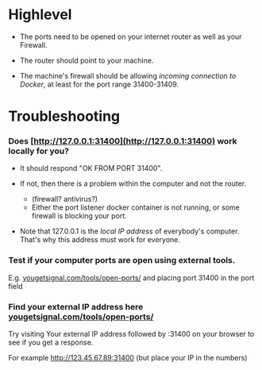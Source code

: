 # Highlevel

- The ports need to be opened on your internet router as well as your Firewall. 

- The router should point to your machine. 

- The machine's firewall should be allowing *incoming connection to Docker*, at least for the port range 31400-31409.

# Troubleshooting

### Does [http://127.0.0.1:31400](http://127.0.0.1:31400) work locally for you?
 
- It should respond "OK FROM PORT 31400". 

- If not, then there is a problem within the computer and not the router. 
  - (firewall? antivirus?)
  - Either the port listener docker container is not running, or some firewall is blocking your port. 

- Note that 127.0.0.1 is the *local IP address* of everybody's computer. That's why this address must work for everyone. 

### Test if your computer ports are open using external tools.

E.g. [yougetsignal.com/tools/open-ports/](http://yougetsignal.com/tools/open-ports/) and placing port 31400 in the port field

### Find your external IP address here [yougetsignal.com/tools/open-ports/](http://yougetsignal.com/tools/open-ports/) 

Try visiting Your external IP address followed by :31400 on your browser to see if you get a response. 

For example http://123.45.67.89:31400 (but place your IP in the numbers)